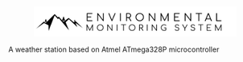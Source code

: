 <p align="center">
<img src="https://github.com/Ewlbo/Environmental-Monitoring-System/blob/master/LOGO.png" width="80%">
</p>

A weather station based on Atmel ATmega328P microcontroller 